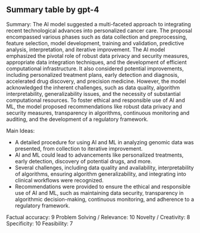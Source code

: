 ## Summary table by gpt-4
Summary: 
The AI model suggested a multi-faceted approach to integrating recent technological advances into personalized cancer care. The proposal encompassed various phases such as data collection and preprocessing, feature selection, model development, training and validation, predictive analysis, interpretation, and iterative improvement. The AI model emphasized the pivotal role of robust data privacy and security measures, appropriate data integration techniques, and the development of efficient computational infrastructure. It also considered potential improvements, including personalized treatment plans, early detection and diagnosis, accelerated drug discovery, and precision medicine. However, the model acknowledged the inherent challenges, such as data quality, algorithm interpretability, generalizability issues, and the necessity of substantial computational resources. To foster ethical and responsible use of AI and ML, the model proposed recommendations like robust data privacy and security measures, transparency in algorithms, continuous monitoring and auditing, and the development of a regulatory framework.

Main Ideas: 
- A detailed procedure for using AI and ML in analyzing genomic data was presented, from collection to iterative improvement.
- AI and ML could lead to advancements like personalized treatments, early detection, discovery of potential drugs, and more.
- Several challenges, including data quality and availability, interpretability of algorithms, ensuring algorithm generalizability, and integrating into clinical workflows were recognized.
- Recommendations were provided to ensure the ethical and responsible use of AI and ML, such as maintaining data security, transparency in algorithmic decision-making, continuous monitoring, and adherence to a regulatory framework.

Factual accuracy: 9
Problem Solving / Relevance: 10
Novelty / Creativity: 8
Specificity: 10
Feasibility: 7